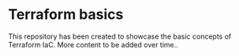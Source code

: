 # Terraform basics

This repository has been created to showcase the basic concepts of Terraform IaC. More content to be added over time..

